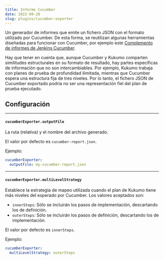 ```yaml
---
title: Informe Cucumber 
date: 2022-09-20
slug: plugins/cucumber-exporter
---
```


Un generador de informes que emite un fichero JSON con el formato utilizado por Cucumber. De esta forma, se reutilizan 
algunas herramientas diseñadas para funcionar con Cucumber, por ejemplo este
[Complemento de informes de Jenkins Cucumber](https://github.com/jenkinsci/cucumber-reports-plugin).

Hay que tener en cuenta que, aunque Cucumber y Kukumo comparten similitudes estructurales en su formato de resultado, 
hay partes específicas de información que no son intercambiables. Por ejemplo, Kukumo trabaja con planes de prueba de 
profundidad ilimitada, mientras que Cucumber espera una estructura fija de tres niveles. Por lo tanto, el fichero JSON 
de Cucumber exportado podría no ser una representación fiel del plan de prueba ejecutado.

## Configuración

---
####  `cucumberExporter.outputFile`
La ruta (relativa) y el nombre del archivo generado.

El valor por defecto es `cucumber-report.json`.

Ejemplo:

```yaml
cucumberExporter:
  outputFile: my-cucumber-report.json
```

---
#### `cucumberExporter.multiLevelStrategy`
Establece la estrategia de mapeo utilizada cuando el plan de Kukumo tiene más niveles del esperado por Cucumber. Los 
valores aceptados son:
- `innerSteps`: Sólo se incluirán los pasos de implementación, descartando los de definición.
- `outerSteps`: Sólo se incluirán los pasos de definición, descartando los de implementación.

El valor por defecto es `innerSteps`.

Ejemplo:

```yaml
cucumberExporter:
  multiLevelStrategy: outerSteps
```